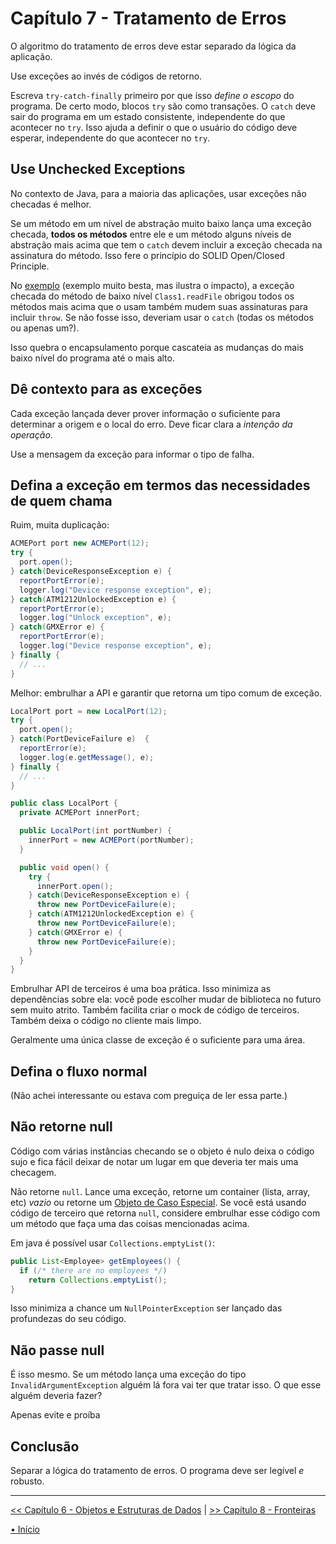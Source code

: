# Capítulo 7 - Tratamento de Erros
O algoritmo do tratamento de erros deve estar separado da lógica da aplicação.

Use exceções ao invés de códigos de retorno.

Escreva `try-catch-finally` primeiro por que isso _define o escopo_ do programa.
De certo modo, blocos `try` são como transações. O `catch` deve sair do programa
em um estado consistente, independente do que acontecer no `try`. Isso ajuda a
definir o que o usuário do código deve esperar, independente do que acontecer no `try`.

## Use Unchecked Exceptions
No contexto de Java, para a maioria das aplicações, usar exceções não checadas é
melhor. 

Se um método em um nível de abstração muito baixo lança uma exceção checada, 
**todos os métodos** entre ele e um método alguns níveis de abstração mais acima
que tem o `catch` devem incluir a exceção checada na assinatura do método. Isso 
fere o princípio do SOLID Open/Closed Principle.

No [exemplo](Class3.java) (exemplo muito besta, mas ilustra o impacto), a 
exceção checada do método de baixo nível `Class1.readFile` obrigou todos os 
métodos mais acima que o usam também mudem suas assinaturas para incluir `throw`. Se não fosse isso, deveriam usar o `catch` (todas os métodos ou apenas um?).

Isso quebra o encapsulamento porque cascateia as mudanças do mais baixo nível do 
programa até o mais alto.


## Dê contexto para as exceções
Cada exceção  lançada dever prover informação o suficiente para determinar a 
origem e o local do erro. Deve ficar clara a _intenção da operação_.

Use a mensagem da exceção para informar o tipo de falha.


## Defina a exceção em termos das necessidades de quem chama
Ruim, muita duplicação:
```java
ACMEPort port new ACMEPort(12);
try {
  port.open();
} catch(DeviceResponseException e) {
  reportPortError(e);
  logger.log("Device response exception", e);
} catch(ATM1212UnlockedException e) {
  reportPortError(e);
  logger.log("Unlock exception", e);
} catch(GMXError e) {
  reportPortError(e);
  logger.log("Device response exception", e);
} finally {
  // ...
}
```

Melhor: embrulhar a API e garantir que retorna um tipo comum de exceção.
```java
LocalPort port = new LocalPort(12);
try {
  port.open();
} catch(PortDeviceFailure e)  {
  reportError(e);
  logger.log(e.getMessage(), e);
} finally {
  // ...
}

public class LocalPort {
  private ACMEPort innerPort;

  public LocalPort(int portNumber) {
    innerPort = new ACMEPort(portNumber);
  }

  public void open() {
    try {
      innerPort.open();
    } catch(DeviceResponseException e) {
      throw new PortDeviceFailure(e);
    } catch(ATM1212UnlockedException e) {
      throw new PortDeviceFailure(e);
    } catch(GMXError e) {
      throw new PortDeviceFailure(e);
    }
  }
}
```

Embrulhar API de terceiros é uma boa prática. Isso minimiza as dependências sobre ela: você pode escolher mudar de biblioteca no futuro sem muito atrito. 
Também facilita criar o mock de código de terceiros. Também deixa o código no cliente mais limpo.

Geralmente uma única classe de exceção é o suficiente para uma área.


## Defina o fluxo normal
(Não achei interessante ou estava com preguiça de ler essa parte.)


## Não retorne null
Código com várias instâncias checando se o objeto é nulo deixa o código sujo e
fica fácil deixar de notar um lugar em que deveria ter mais uma checagem.

Não retorne `null`. 
Lance uma exceção, retorne um container (lista, array, etc) _vazio_ ou retorne
um 
[Objeto de Caso Especial](https://martinfowler.com/eaaCatalog/specialCase.html).
Se você está usando código de terceiro que retorna `null`, considere embrulhar 
esse código com um método que faça uma das coisas mencionadas acima.

Em java é possível usar `Collections.emptyList()`:

```java
public List<Employee> getEmployees() {
  if (/* there are no employees */) 
    return Collections.emptyList();
}
```

Isso minimiza a chance um `NullPointerException` ser lançado das profundezas do seu código.


## Não passe null
É isso mesmo. Se um método lança uma exceção do tipo
`InvalidArgumentException` alguém lá fora vai ter que tratar isso. O que esse 
alguém deveria fazer?

Apenas evite e proíba

## Conclusão
Separar a lógica do tratamento de erros. O programa deve ser legível _e_ 
robusto. 

---


[<< Capítulo 6 - Objetos e Estruturas de Dados](./../chap06_ObjectsAndDataStructures/README.md) 
|
[>> Capítulo 8 - Fronteiras](./../chap08_Boundaries/README.md)

[• Início](../../README.md)

